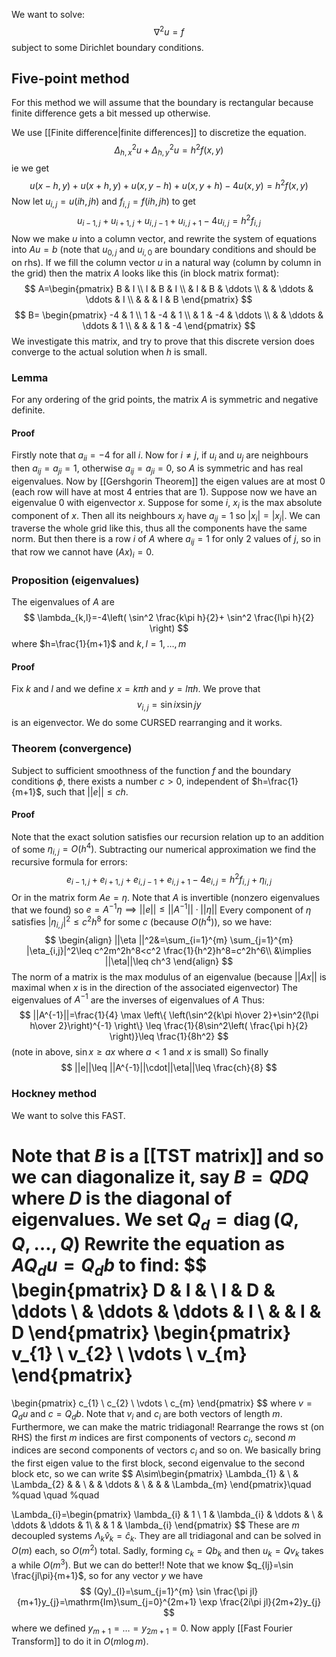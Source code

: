 We want to solve:
$$
\nabla^2u = f
$$
subject to some Dirichlet boundary conditions. 
## Five-point method
For this method we will assume that the boundary is rectangular 
because finite difference gets a bit messed up otherwise.

We use [[Finite difference|finite differences]] to discretize the equation. 
$$
\Delta_{h,x}^2u+\Delta_{h,y}^2u=h^2f(x,y)
$$
ie we get
$$
u(x-h,y)+u(x+h,y)+u(x,y-h)+u(x,y+h)-4u(x,y)=h^2f(x,y)
$$
Now let $u_{i,j}=u(ih,jh)$ and $f_{i,j}=f(ih,jh)$ to get
$$
u_{i-1,j}+u_{i+1,j}+u_{i,j-1}+u_{i,j+1}-4u_{i,j}=h^2f_{i,j}
$$
Now we make $u$ into a column vector, 
and rewrite the system of equations into $Au=b$ 
(note that $u_{0,j}$ and $u_{i,0}$ are boundary conditions and should be on rhs).
If we fill the column vector $u$ in a natural way 
(column by column in the grid)
then the matrix $A$ looks like this (in block matrix format):
$$
A=\begin{pmatrix} 
B & I  \\
I & B & I \\
 & I & B & \ddots  \\
 &  & \ddots & \ddots & I  \\
& & & I & B
\end{pmatrix}
$$
$$
B=
\begin{pmatrix}
-4 & 1  \\
1 & -4 & 1 \\
 & 1 & -4 & \ddots \\
& & \ddots & \ddots & 1 \\
& & & 1 & -4
\end{pmatrix}
$$
We investigate this matrix, and try to prove that 
this discrete version does converge to the actual solution when $h$ is small.
### Lemma
For any ordering of the grid points, 
the matrix $A$ is symmetric and negative definite.
#### Proof
Firstly note that $a_{ii}=-4$ for all $i$.
Now for $i\neq j$, if $u_{i}$ and $u_{j}$ are neighbours then $a_{ij}=a_{ji}=1$, 
otherwise $a_{ij}=a_{ji}=0$, so $A$ is symmetric and has real eigenvalues.
Now by [[Gershgorin Theorem]] the eigen values are at most $0$ 
(each row will have at most 4 entries that are $1$). 
Suppose now we have an eigenvalue 0 with eigenvector $x$. 
Suppose for some $i$, $x_{i}$ is the max absolute component of $x$.
Then all its neighbours $x_{j}$ have $a_{ij}=1$ so $\lvert x_{i} \rvert=\lvert x_{j} \rvert$.
We can traverse the whole grid like this, 
thus all the components have the same norm.
But then there is a row $i$ of $A$ where $a_{ij}=1$ for only $2$ values of $j$,
so in that row we cannot have $(Ax)_{i}=0$.
### Proposition (eigenvalues)
The eigenvalues of $A$ are 
$$
\lambda_{k,l}=-4\left( \sin^2 \frac{k\pi h}{2}+ \sin^2 \frac{l\pi h}{2} \right)
$$
where $h=\frac{1}{m+1}$ and $k,l=1,\dots,m$

#### Proof
Fix $k$ and $l$ and we define $x=k\pi h$ and $y=l\pi h$. We prove that $$
v_{i,j}=\sin ix \sin jy
$$ is an eigenvector. We do some CURSED rearranging and it works.


### Theorem (convergence)
Subject to sufficient smoothness of the function $f$ 
and the boundary conditions $\phi$, 
there exists a number $c>0$, 
independent of $h=\frac{1}{m+1}$, 
such that $||e||\leq ch$.
#### Proof
Note that the exact solution satisfies our recursion relation 
up to an addition of some $\eta_{i,j}=O(h^{4})$. 
Subtracting our numerical approximation 
we find the recursive formula for errors:
$$
e_{i-1,j}+e_{i+1,j}+e_{i,j-1}+e_{i,j+1}-4e_{i,j}=h^2f_{i,j}+\eta_{i,j}
$$
Or in the matrix form $Ae=\eta$. 
Note that $A$ is invertible (nonzero eigenvalues that we found) 
so $e=A^{-1}\eta\implies ||e||\leq ||A^{-1}||\cdot||\eta||$
Every component of $\eta$ satisfies $|\eta_{i,j}|^2\leq c^2h^8$ for some $c$ (because $O(h^4)$), 
so we have:
$$
\begin{align}
||\eta ||^2&=\sum_{i=1}^{m} \sum_{j=1}^{m} |\eta_{i,j}|^2\leq c^2m^2h^8<c^2 \frac{1}{h^2}h^8=c^2h^6\\
&\implies ||\eta||\leq ch^3
\end{align}
$$
The norm of a matrix is the max modulus of an eigenvalue 
(because $||Ax||$ is maximal when $x$ is in the direction of the associated eigenvector)
The eigenvalues of $A^{-1}$ are the inverses of eigenvalues of $A$
Thus:
$$
||A^{-1}||=\frac{1}{4} \max \left\{ \left(\sin^2{k\pi h\over 2}+\sin^2{l\pi h\over 2}\right)^{-1} \right\} \leq \frac{1}{8\sin^2\left( \frac{\pi h}{2} \right)}\leq \frac{1}{8h^2}
$$
(note in above, $\sin x\geq ax$ where $a<1$ and $x$ is small)
So finally 
$$
||e||\leq ||A^{-1}||\cdot||\eta||\leq \frac{ch}{8}
$$
### Hockney method
We want to solve this FAST.

Note that $B$ is a [[TST matrix]] and so we can diagonalize it, 
say $B=QDQ$ where $D$ is the diagonal of eigenvalues. 
We set $Q_{d}=\operatorname{diag}(Q,Q, \dots, Q)$ 
Rewrite the equation as $AQ_{d}u=Q_{d}b$
to find:
$$
\begin{pmatrix}
D & I &  \\
I & D & \ddots \\
 & \ddots  & \ddots & I \\
 &  & I & D
\end{pmatrix}
\begin{pmatrix}
v_{1} \\
v_{2} \\
\vdots \\
v_{m}
\end{pmatrix}
=
\begin{pmatrix}
c_{1} \\
c_{2} \\
\vdots \\
c_{m}
\end{pmatrix}
$$
where $v=Q_{d}u$ and $c=Q_{d}b$.
Note that $v_{i}$ and $c_{i}$ are both vectors of length $m$.
Furthermore, we can make the matric tridiagonal! Rearrange the rows st (on RHS) the first $m$ indices are first components of vectors $c_{i}$, second $m$ indices are second components of vectors $c_{i}$ and so on. We basically bring the first eigen value to the first block, second eigenvalue to the second block etc, so we can write
$$
A\sim\begin{pmatrix}
\Lambda_{1} &   \\
 & \Lambda_{2} &   &  \\
 &  & \ddots &  \\
 &  &  & \Lambda_{m}
\end{pmatrix}\quad %quad
\quad %quad

\Lambda_{i}=\begin{pmatrix}
\lambda_{i} & 1 \\
1 & \lambda_{i} & \ddots &  \\
 & \ddots & \ddots  & 1\\
 &  & 1 & \lambda_{i}
\end{pmatrix}
$$
These are $m$ decoupled systems $\Lambda_{k}\hat{v}_{k}=\hat{c}_{k}$. They are all tridiagonal and can be solved in $O(m)$ each, so $O(m^2)$ total. Sadly, forming $c_{k}=Qb_{k}$ and then $u_{k}=Qv_{k}$ takes a while $O(m^{3})$. 
But we can do better!! Note that we know $q_{lj}=\sin \frac{jl\pi}{m+1}$, so for any vector $y$ we have
$$
(Qy)_{l}=\sum_{j=1}^{m} \sin \frac{\pi jl}{m+1}y_{j}=\mathrm{Im}\sum_{j=0}^{2m+1} \exp \frac{2i\pi jl}{2m+2}y_{j}
$$
where we defined $y_{m+1}=\dots=y_{2m+1}=0$. Now apply [[Fast Fourier Transform]] to do it in $O(m\log m)$.

